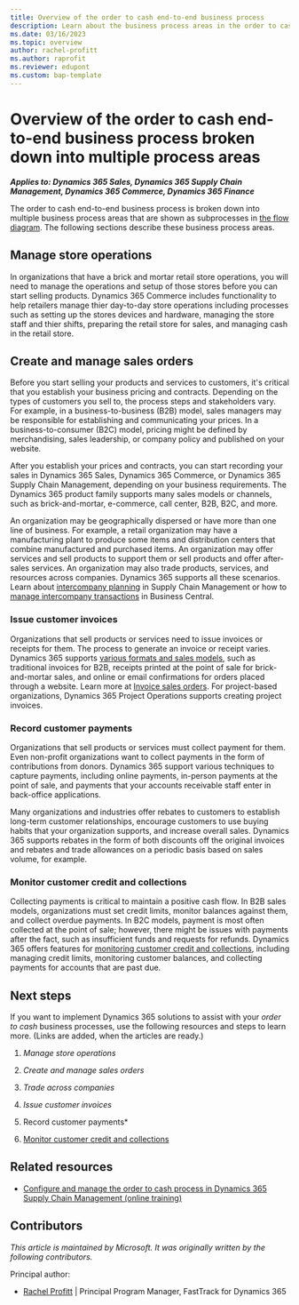 ```yaml
---
title: Overview of the order to cash end-to-end business process
description: Learn about the business process areas in the order to cash end-to-end business process flow in Dynamics 365 solutions.
ms.date: 03/16/2023
ms.topic: overview
author: rachel-profitt
ms.author: raprofit
ms.reviewer: edupont
ms.custom: bap-template
---
```


# Overview of the order to cash end-to-end business process broken down into multiple process areas

***Applies to: Dynamics 365 Sales, Dynamics 365 Supply Chain Management, Dynamics 365 Commerce, Dynamics 365 Finance***

The order to cash end-to-end business process is broken down into multiple business process areas that are shown as subprocesses in [the flow diagram](order-to-cash-overview.md#order-to-cash-business-process-flow). The following sections describe these business process areas.

## Manage store operations
In organizations that have a brick and mortar retail store operations, you will need to manage the operations and setup of those stores before you can start selling products. Dynamics 365 Commerce includes functionality to help retailers manage thier day-to-day store operations including processes such as setting up the stores devices and hardware, managing the store staff and thier shifts, preparing the retail store for sales, and managing cash in the retail store. <!--Learn more at TODO ADD LINK [Manage store operations](../placeholder.md).-->

## Create and manage sales orders

Before you start selling your products and services to customers, it's critical that you establish your business pricing and contracts. Depending on the types of customers you sell to, the process steps and stakeholders vary. For example, in a business-to-business (B2B) model, sales managers may be responsible for establishing and communicating your prices. In a business-to-consumer (B2C) model, pricing might be defined by merchandising, sales leadership, or company policy and published on your website. 

After you establish your prices and contracts, you can start recording your sales in Dynamics 365 Sales, Dynamics 365 Commerce, or Dynamics 365 Supply Chain Management, depending on your business requirements. The Dynamics 365 product family supports many sales models or channels, such as brick-and-mortar, e-commerce, call center, B2B, B2C, and more. 

An organization may be geographically dispersed or have more than one line of business. For example, a retail organization may have a manufacturing plant to produce some items and distribution centers that combine manufactured and purchased items. An organization may offer services and sell products to support them or sell products and offer after-sales services. An organization may also trade products, services, and resources across companies. Dynamics 365 supports all these scenarios. Learn about [intercompany planning](/dynamics365/supply-chain/master-planning/planning-optimization/intercompany-planning) in Supply Chain Management or how to [manage intercompany transactions](/dynamics365/business-central/intercompany-manage) in Business Central. <!--[Create and manage sales](../placeholder.md)-->

### Issue customer invoices

Organizations that sell products or services need to issue invoices or receipts for them. The process to generate an invoice or receipt varies. Dynamics 365 supports [various formats and sales models](order-to-cash-invoice-sales-orders-overview.md), such as traditional invoices for B2B, receipts printed at the point of sale for brick-and-mortar sales, and online or email confirmations for orders placed through a website. Learn more at [Invoice sales orders](order-to-cash-invoice-sales-orders-overview.md). For project-based organizations, Dynamics 365 Project Operations supports creating project invoices.  <!--[Issue customer invoices](../placeholder.md).-->

### Record customer payments

Organizations that sell products or services must collect payment for them. Even non-profit organizations want to collect payments in the form of contributions from donors. Dynamics 365 support various techniques to capture payments, including online payments, in-person payments at the point of sale, and payments that your accounts receivable staff enter in back-office applications. 

Many organizations and industries offer rebates to customers to establish long-term customer relationships, encourage customers to use buying habits that your organization supports, and increase overall sales. Dynamics 365 supports rebates in the form of both discounts off the original invoices and rebates and trade allowances on a periodic basis based on sales volume, for example. <!--TODO ADD LINK Learn more at [Record customer payments](../placeholder.md).-->

### Monitor customer credit and collections

Collecting payments is critical to maintain a positive cash flow. In B2B sales models, organizations must set credit limits, monitor balances against them, and collect overdue payments. In B2C models, payment is most often collected at the point of sale; however, there might be issues with payments after the fact, such as insufficient funds and requests for refunds. Dynamics 365 offers features for [monitoring customer credit and collections](order-to-cash-monitor-customer-credit-collections-overview.md), including managing credit limits, monitoring customer balances, and collecting payments for accounts that are past due.

## Next steps

If you want to implement Dynamics 365 solutions to assist with your *order to cash* business processes, use the following resources and steps to learn more. (Links are added, when the articles are ready.)

1. *Manage store operations*

2. *Create and manage sales orders*

3. *Trade across companies*

4. *Issue customer invoices*

5. Record customer payments*

6. [Monitor customer credit and collections](order-to-cash-monitor-customer-credit-collections-overview.md)

## Related resources

- [Configure and manage the order to cash process in Dynamics 365 Supply Chain Management (online training)](/training/modules/configure-manage-order-cash-dyn365-supply-chain-mgmt/)

## Contributors

*This article is maintained by Microsoft. It was originally written by the following contributors.*

Principal author:

- [Rachel Profitt](https://www.linkedin.com/in/rachelprofitt/) | Principal Program Manager, FastTrack for Dynamics 365  

<!--## Tags
*Products:* Dynamics 365 Commerce, Dynamics 365 Customer Insights, Dynamics 365 Customer Service, Dynamics 365 Finance, Dynamics 365 Fraud Protection, Dynamics 365 Intelligent Order Management, Dynamics 365 Marketing, Dynamics 365 Project Operations, Dynamics 365 Sales, Dynamics 365 Supply Chain Management-->
